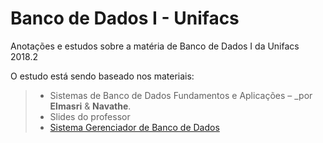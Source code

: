 # Banco de Dados I - Unifacs

Anotações e estudos sobre a matéria de Banco de Dados I da Unifacs 2018.2

O estudo está sendo baseado nos materiais: 
> * Sistemas de Banco de Dados Fundamentos e Aplicações – _por __Elmasri__ & __Navathe__.
> * Slides do professor<br>
> * [Sistema Gerenciador de Banco de Dados](http://ehgomes.com.br/disciplinas/bdd/sgbd.php)